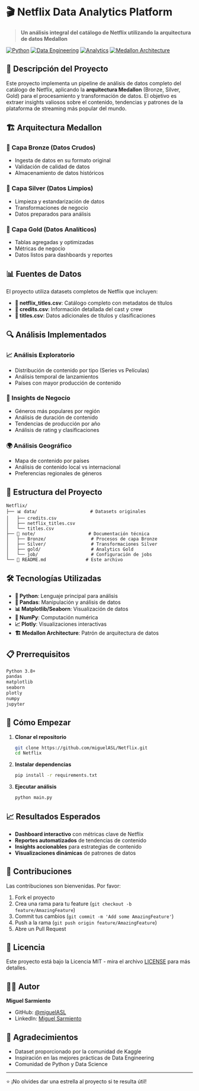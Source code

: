 # 🎬 Netflix Data Analytics Platform

> **Un análisis integral del catálogo de Netflix utilizando la arquitectura de datos Medallon**

[![Python](https://img.shields.io/badge/Python-3.8+-blue.svg)](https://www.python.org/)
[![Data Engineering](https://img.shields.io/badge/Data-Engineering-red.svg)]()
[![Analytics](https://img.shields.io/badge/Analytics-Insights-green.svg)]()
[![Medallon Architecture](https://img.shields.io/badge/Architecture-Medallon-yellow.svg)]()

## 🌟 Descripción del Proyecto

Este proyecto implementa un pipeline de análisis de datos completo del catálogo de Netflix, aplicando la **arquitectura Medallon** (Bronze, Silver, Gold) para el procesamiento y transformación de datos. El objetivo es extraer insights valiosos sobre el contenido, tendencias y patrones de la plataforma de streaming más popular del mundo.

## 🏗️ Arquitectura Medallon

### 🥉 **Capa Bronze (Datos Crudos)**
- Ingesta de datos en su formato original
- Validación de calidad de datos
- Almacenamiento de datos históricos

### 🥈 **Capa Silver (Datos Limpios)**
- Limpieza y estandarización de datos
- Transformaciones de negocio
- Datos preparados para análisis

### 🥇 **Capa Gold (Datos Analíticos)**
- Tablas agregadas y optimizadas
- Métricas de negocio
- Datos listos para dashboards y reportes

## 📊 Fuentes de Datos

El proyecto utiliza datasets completos de Netflix que incluyen:

- **📁 netflix_titles.csv**: Catálogo completo con metadatos de títulos
- **📁 credits.csv**: Información detallada del cast y crew
- **📁 titles.csv**: Datos adicionales de títulos y clasificaciones

## 🔍 Análisis Implementados

### 📈 Análisis Exploratorio
- Distribución de contenido por tipo (Series vs Películas)
- Análisis temporal de lanzamientos
- Países con mayor producción de contenido

### 🎯 Insights de Negocio
- Géneros más populares por región
- Análisis de duración de contenido
- Tendencias de producción por año
- Análisis de rating y clasificaciones

### 🌍 Análisis Geográfico
- Mapa de contenido por países
- Análisis de contenido local vs internacional
- Preferencias regionales de géneros

## 🚀 Estructura del Proyecto

```
Netflix/
├── 📊 data/                    # Datasets originales
│   ├── credits.csv
│   ├── netflix_titles.csv
│   └── titles.csv
├── 📝 note/                    # Documentación técnica
│   ├── Bronze/                 # Procesos de capa Bronze
│   ├── Silver/                 # Transformaciones Silver
│   ├── gold/                   # Analytics Gold
│   └── job/                    # Configuración de jobs
└── 📖 README.md               # Este archivo
```

## 🛠️ Tecnologías Utilizadas

- **🐍 Python**: Lenguaje principal para análisis
- **🐼 Pandas**: Manipulación y análisis de datos
- **📊 Matplotlib/Seaborn**: Visualización de datos
- **🔢 NumPy**: Computación numérica
- **📈 Plotly**: Visualizaciones interactivas
- **🏗️ Medallon Architecture**: Patrón de arquitectura de datos

## 📋 Prerrequisitos

```bash
Python 3.8+
pandas
matplotlib
seaborn
plotly
numpy
jupyter
```

## 🚀 Cómo Empezar

1. **Clonar el repositorio**
   ```bash
   git clone https://github.com/miguelASL/Netflix.git
   cd Netflix
   ```

2. **Instalar dependencias**
   ```bash
   pip install -r requirements.txt
   ```

3. **Ejecutar análisis**
   ```bash
   python main.py
   ```

## 📈 Resultados Esperados

- **Dashboard interactivo** con métricas clave de Netflix
- **Reportes automatizados** de tendencias de contenido
- **Insights accionables** para estrategias de contenido
- **Visualizaciones dinámicas** de patrones de datos

## 🤝 Contribuciones

Las contribuciones son bienvenidas. Por favor:

1. Fork el proyecto
2. Crea una rama para tu feature (`git checkout -b feature/AmazingFeature`)
3. Commit tus cambios (`git commit -m 'Add some AmazingFeature'`)
4. Push a la rama (`git push origin feature/AmazingFeature`)
5. Abre un Pull Request

## 📄 Licencia

Este proyecto está bajo la Licencia MIT - mira el archivo [LICENSE](LICENSE) para más detalles.

## 👨‍💻 Autor

**Miguel Sarmiento**
- GitHub: [@miguelASL](https://github.com/miguelASL)
- LinkedIn: [Miguel Sarmiento](https://www.linkedin.com/in/miguel-sarmiento-levy/)

## 🙏 Agradecimientos

- Dataset proporcionado por la comunidad de Kaggle
- Inspiración en las mejores prácticas de Data Engineering
- Comunidad de Python y Data Science

---

⭐ ¡No olvides dar una estrella al proyecto si te resulta útil!
